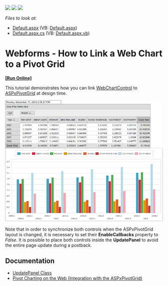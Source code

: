 <!-- default badges list -->
![](https://img.shields.io/endpoint?url=https://codecentral.devexpress.com/api/v1/VersionRange/128575117/13.1.4%2B)
[![](https://img.shields.io/badge/Open_in_DevExpress_Support_Center-FF7200?style=flat-square&logo=DevExpress&logoColor=white)](https://supportcenter.devexpress.com/ticket/details/E1242)
[![](https://img.shields.io/badge/📖_How_to_use_DevExpress_Examples-e9f6fc?style=flat-square)](https://docs.devexpress.com/GeneralInformation/403183)
<!-- default badges end -->
<!-- default file list -->
*Files to look at*:

* [Default.aspx](./CS/WebSite/Default.aspx) (VB: [Default.aspx](./VB/WebSite/Default.aspx))
* [Default.aspx.cs](./CS/WebSite/Default.aspx.cs) (VB: [Default.aspx.vb](./VB/WebSite/Default.aspx.vb))
<!-- default file list end -->
# Webforms - How to Link a Web Chart to a Pivot Grid
<!-- run online -->
**[[Run Online]](https://codecentral.devexpress.com/e1242/)**
<!-- run online end -->


<p>This tutorial demonstrates how you can link <a href="http://documentation.devexpress.com/#XtraCharts/clsDevExpressXtraChartsWebWebChartControltopic"><u>WebChartControl</u></a> to <a href="http://documentation.devexpress.com/#AspNet/clsDevExpressWebASPxPivotGridASPxPivotGridtopic"><u>ASPxPivotGrid</u></a> at design time.</p>

![Pivot-Chart](./images/pivot-chart.png)

<p>Note that in order to synchronize both controls when the ASPxPivotGrid layout is changed, it is necessary to set their <strong>EnableCallbacks</strong> property to <i>False</i>. It is possible to place both controls inside the <strong>UpdatePanel</strong> to avoid the entire page update during a postback.

<br/>

## Documentation

* [UpdatePanel Class](http://msdn.microsoft.com/en-us/library/system.web.ui.updatepanel.aspx)
* [Pivot Charting on the Web (Integration with the ASPxPivotGrid)](http://documentation.devexpress.com/XtraCharts/CustomDocument8750.aspx)